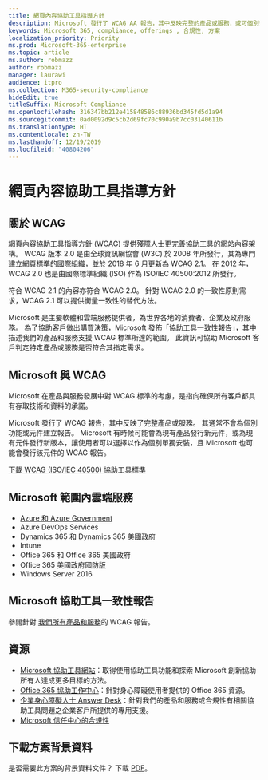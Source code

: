```yaml
---
title: 網頁內容協助工具指導方針
description: Microsoft 發行了 WCAG AA 報告，其中反映完整的產品或服務，或可個別安裝的部分產品。
keywords: Microsoft 365, compliance, offerings , 合規性, 方案
localization_priority: Priority
ms.prod: Microsoft-365-enterprise
ms.topic: article
ms.author: robmazz
author: robmazz
manager: laurawi
audience: itpro
ms.collection: M365-security-compliance
hideEdit: true
titleSuffix: Microsoft Compliance
ms.openlocfilehash: 316347bb212e415848586c88936bd345fd5d1a94
ms.sourcegitcommit: 0ad0092d9c5cb2d69fc70c990a9b7cc03140611b
ms.translationtype: HT
ms.contentlocale: zh-TW
ms.lasthandoff: 12/19/2019
ms.locfileid: "40804206"
---
```

# <a name="web-content-accessibility-guidelines"></a>網頁內容協助工具指導方針

## <a name="about-wcag"></a>關於 WCAG

網頁內容協助工具指導方針 (WCAG) 提供殘障人士更完善協助工具的網站內容架構。 WCAG 版本 2.0 是由全球資訊網協會 (W3C) 於 2008 年所發行，其為專門建立網頁標準的國際組織，並於 2018 年 6 月更新為 WCAG 2.1。 在 2012 年，WCAG 2.0 也是由國際標準組織 (ISO) 作為 ISO/IEC 40500:2012 所發行。

符合 WCAG 2.1 的內容亦符合 WCAG 2.0。 針對 WCAG 2.0 的一致性原則需求，WCAG 2.1 可以提供衡量一致性的替代方法。

Microsoft 是主要軟體和雲端服務提供者，為世界各地的消費者、企業及政府服務。 為了協助客戶做出購買決策，Microsoft 發佈「協助工具一致性報告」，其中描述我們的產品和服務支援 WCAG 標準所達的範圍。 此資訊可協助 Microsoft 客戶判定特定產品或服務是否符合其指定需求。
  
## <a name="microsoft-and-wcag"></a>Microsoft 與 WCAG

Microsoft 在產品與服務發展中對 WCAG 標準的考慮，是指向確保所有客戶都具有存取技術和資料的承諾。

Microsoft 發行了 WCAG 報告，其中反映了完整產品或服務。 其通常不會為個別功能或元件建立報告。 Microsoft 有時候可能會為現有產品發行新元件，或為現有元件發行新版本，讓使用者可以選擇以作為個別單獨安裝，且 Microsoft 也可能會發行該元件的 WCAG 報告。

[下載 WCAG (ISO/IEC 40500) 協助工具標準](https://www.w3.org/WAI/standards-guidelines/wcag/)

## <a name="microsoft-in-scope-cloud-services"></a>Microsoft 範圍內雲端服務

- [Azure 和 Azure Government](https://go.microsoft.com/fwlink/p/?linkid=2051569)
- Azure DevOps Services
- Dynamics 365 和 Dynamics 365 美國政府
- Intune
- Office 365 和 Office 365 美國政府
- Office 365 美國政府國防版
- Windows Server 2016

## <a name="microsoft-accessibility-conformance-reports"></a>Microsoft 協助工具一致性報告

參閱針對 [我們所有產品和服務](https://go.microsoft.com/fwlink/p/?linkid=205097)的 WCAG 報告。

## <a name="resources"></a>資源

- [Microsoft 協助工具網站](https://www.microsoft.com/accessibility)：取得使用協助工具功能和探索 Microsoft 創新協助所有人達成更多目標的方法。
- [Office 365 協助工作中心](https://go.microsoft.com/fwlink/p/?linkid=2051801)：針對身心障礙使用者提供的 Office 365 資源。
- [企業身心障礙人士 Answer Desk](https://go.microsoft.com/fwlink/p/?linkid=2050890)：針對我們的產品和服務或合規性有相關協助工具問題之企業客戶所提供的專用支援。
- [Microsoft 信任中心的合規性](https://www.microsoft.com/trust-center/compliance/compliance-overview)

## <a name="download-the-offering-backgrounder"></a>下載方案背景資料

是否需要此方案的背景資料文件？ 下載 [PDF](https://download.microsoft.com/download/3/E/1/3E10CC43-036D-4DB5-ACBA-8665A752C8F7/Accessibility-Compliance.pdf)。
